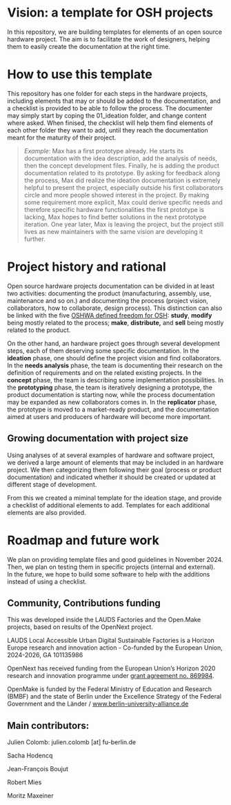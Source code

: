 # Vision: a template for OSH projects

In this repository, we are building templates for elements of an open source hardware project.
The aim is to facilitate the work of designers, helping them to easily create the documentation at the right time.

# How to use this template

This repository has one folder for each steps in the hardware projects, including elements that may or should be added to the documentation, and a checklist is provided to be able to follow the process.
The documenter may simply start by coping the 01_ideation folder, and change content where asked.
When finised, the checklist will help them find elements of each other folder they want to add, until they reach the documentation meant for the maturity of their project.

> *Example*: Max has a first prototype already.
> He starts its documentation with the idea description, add the analysis of needs, then the concept development files.
> Finally, he is adding the product documentation related to its prototype.
> By asking for feedback along the process, Max did realize the ideation documentation is extremely helpful to present the project, especially outside his first collaborators circle and more people showed interest in the project.
> By making some requirement more explicit, Max could derive specific needs and therefore specific hardware functionalities the first prototype is lacking, Max hopes to find better solutions in the next prototype iteration.
> One year later, Max is leaving the project, but the project still lives as new maintainers with the same vision are developing it further.

# Project history and rational

Open source hardware projects documentation can be divided in at least two activities: documenting the product (manufacturing, assembly, use, maintenance and so on.) and documenting the process (project vision, collaborators, how to collaborate, design process).
This distinction can also be linked with the five [OSHWA defined freedom for OSH](https://freedomdefined.org/OSHW): **study**, **modify** being mostly related to the process; **make**, **distribute,** and **sell** being mostly related to the product.

On the other hand, an hardware project goes through several development steps, each of them deserving some specific documentation.
In the **ideation** phase, one should define the project vision and find collaborators.
In the **needs analysis** phase, the team is documenting their research on the definition of requirements and on the related existing projects.
In the **concept** phase, the team is describing some implementation possibilities.
In the **prototyping** phase, the team is iteratively designing a prototype, the product documentation is starting now, while the process documentation may be expanded as new collaborators comes in.
In the **replicator** phase, the prototype is moved to a market-ready product, and the documentation aimed at users and producers of hardware will become more important.

## Growing documentation with project size

Using analyses of at several examples of hardware and software project, we derived a large amount of elements that may be included in an hardware project.
We then categorizing them following their goal (process or product documentation) and indicated whether it should be created or updated at different stage of development.

From this we created a miminal template for the ideation stage, and provide a checklist of additional elements to add.
Templates for each additional elements are also provided.

# Roadmap and future work

We plan on providing template files and good guidelines in November 2024.
Then, we plan on testing them in specific projects (internal and external).\
In the future, we hope to build some software to help with the additions instead of using a checklist.

## Community, Contributions funding

This was developed inside the LAUDS Factories and the Open.Make projects, based on results of the OpenNext project.

LAUDS Local Accessible Urban Digital Sustainable Factories is a Horizon Europe research and innovation action - Co-funded by the European Union, 2024-2026, GA 101135986

OpenNext has received funding from the European Union’s Horizon 2020 research and innovation programme under [grant agreement no. 869984](https://cordis.europa.eu/project/id/869984).

OpenMake is funded by the Federal Ministry of Education and Research (BMBF) and the state of Berlin under the Excellence Strategy of the Federal Government and the Länder / www.berlin-university-alliance.de

## Main contributors:

Julien Colomb: julien.colomb [at] fu-berlin.de

Sacha Hodencq

Jean-François Boujut

Robert Mies

Moritz Maxeiner
